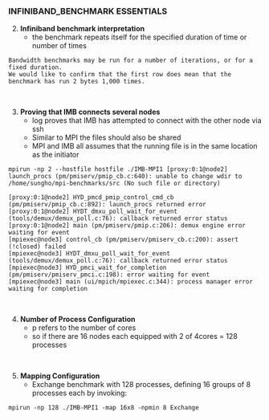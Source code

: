 ### INFINIBAND_BENCHMARK ESSENTIALS

2. **Infiniband benchmark interpretation**
    - the benchmark repeats itself for the specified duration of time or number of times
```
Bandwidth benchmarks may be run for a number of iterations, or for a fixed duration.
We would like to confirm that the first row does mean that the benchmark has run 2 bytes 1,000 times.
```  

<br>

3. **Proving that IMB connects several nodes**
    - log proves that IMB has attempted to connect with the other node via ssh
    - Similar to MPI the files should also be shared
    - MPI and IMB all assumes that the running file is in the same location as the initiator
```
mpirun -np 2 --hostfile hostfile ./IMB-MPI1 [proxy:0:1@node2] launch_procs (pm/pmiserv/pmip_cb.c:640): unable to change wdir to /home/sungho/mpi-benchmarks/src (No such file or directory)

[proxy:0:1@node2] HYD_pmcd_pmip_control_cmd_cb (pm/pmiserv/pmip_cb.c:892): launch_procs returned error                          
[proxy:0:1@node2] HYDT_dmxu_poll_wait_for_event (tools/demux/demux_poll.c:76): callback returned error status                   
[proxy:0:1@node2] main (pm/pmiserv/pmip.c:206): demux engine error waiting for event            
[mpiexec@node3] control_cb (pm/pmiserv/pmiserv_cb.c:200): assert (!closed) failed               
[mpiexec@node3] HYDT_dmxu_poll_wait_for_event (tools/demux/demux_poll.c:76): callback returned error status                     
[mpiexec@node3] HYD_pmci_wait_for_completion (pm/pmiserv/pmiserv_pmci.c:198): error waiting for event                           
[mpiexec@node3] main (ui/mpich/mpiexec.c:344): process manager error waiting for completion
```

<br>

4. **Number of Process Configuration**  
    - p refers to the number of cores
    - so if there are 16 nodes each equipped with 2 of 4cores  = 128 processes

<br>

5. **Mapping Configuration**
    -  Exchange benchmark with 128 processes, defining 16 groups of 8 processes each by invoking:
```
mpirun -np 128 ./IMB-MPI1 -map 16x8 -npmin 8 Exchange
```

